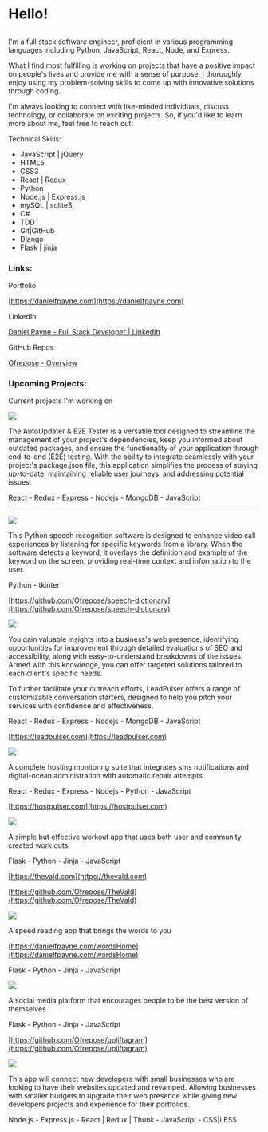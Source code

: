 # Hello!

## 

I'm a full stack software engineer, proficient in various programming languages including Python, JavaScript, React, Node, and Express.

What I find most fulfilling is working on projects that have a positive impact on people's lives and provide me with a sense of purpose. I thoroughly enjoy using my problem-solving skills to come up with innovative solutions through coding. 

I'm always looking to connect with like-minded individuals, discuss technology, or collaborate on exciting projects. So, if you'd like to learn more about me, feel free to reach out!

Technical Skills:

- JavaScript | jQuery
- HTML5
- CSS3
- React | Redux
- Python
- Node.js | Express.js
- mySQL | sqlite3
- C#
- TDD
- Git|GitHub
- Django
- Flask | jinja


### Links:

Portfolio

[https://danielfpayne.com](https://danielfpayne.com)

LinkedIn

[Daniel Payne - Full Stack Developer | LinkedIn](https://www.linkedin.com/in/danielfpayne/)

GitHub Repos

[Ofrepose - Overview](https://github.com/Ofrepose?tab=repositories)

### Upcoming Projects:

Current projects I'm working on

[<img src="https://github.com/Ofrepose/Ofrepose/blob/master/imgs/screenshots.gif">](https://github.com/Ofrepose/Ofrepose/blob/master/imgs/screenshots.gif)

The AutoUpdater & E2E Tester is a versatile tool designed to streamline the management of your project's dependencies, keep you informed about outdated packages, and ensure the functionality of your application through end-to-end (E2E) testing. With the ability to integrate seamlessly with your project's package.json file, this application simplifies the process of staying up-to-date, maintaining reliable user journeys, and addressing potential issues.

React - Redux - Express - Nodejs - MongoDB - JavaScript

---

[<img src="https://github.com/Ofrepose/Ofrepose/blob/master/imgs/speechPythonExample.gif">](https://github.com/Ofrepose/Ofrepose/blob/master/imgs/speechPythonExample.gif)

This Python speech recognition software is designed to enhance video call experiences by listening for specific keywords from a library. When the software detects a keyword, it overlays the definition and example of the keyword on the screen, providing real-time context and information to the user.

Python - tkinter

[https://github.com/Ofrepose/speech-dictionary](https://github.com/Ofrepose/speech-dictionary)

[<img src="https://github.com/Ofrepose/Ofrepose/blob/master/imgs/leadpulser.png">](https://github.com/Ofrepose/Ofrepose/blob/master/imgs/leadpulser.png)

You gain valuable insights into a business's web presence, identifying opportunities for improvement through detailed evaluations of SEO and accessibility, along with easy-to-understand breakdowns of the issues. Armed with this knowledge, you can offer targeted solutions tailored to each client's specific needs.

To further facilitate your outreach efforts, LeadPulser offers a range of customizable conversation starters, designed to help you pitch your services with confidence and effectiveness. 

React - Redux - Express - Nodejs - MongoDB - JavaScript

[https://leadpulser.com](https://leadpulser.com)

[<img src="https://github.com/Ofrepose/Ofrepose/blob/master/imgs/hostpulser.png">](https://github.com/Ofrepose/Ofrepose/blob/master/imgs/hostpulser.png)

A complete hosting monitoring suite that integrates sms notifications and digital-ocean administration with automatic repair attempts. 

React - Redux - Express - Nodejs - Python - JavaScript

[https://hostpulser.com](https://hostpulser.com)

[<img src="https://github.com/Ofrepose/Ofrepose/blob/master/imgs/theVald2.jpg">](theVald2.jpg)

A simple but effective workout app that uses both user and community created work outs.

Flask - Python - Jinja - JavaScript 

[https://thevald.com](https://thevald.com)

[https://github.com/Ofrepose/TheVald](https://github.com/Ofrepose/TheVald)

[<img src="https://github.com/Ofrepose/Ofrepose/blob/master/imgs/words.png">](words.png)

A speed reading app that brings the words to you

[https://danielfpayne.com/wordsHome](https://danielfpayne.com/wordsHome)

 Flask - Python - Jinja - JavaScript
 

[<img src="https://github.com/Ofrepose/Ofrepose/blob/master/imgs/a.jfif">](a.jfif)

A social media platform that encourages people to be the best version of themselves

 Flask - Python - Jinja - JavaScript 

[https://github.com/Ofrepose/upliftagram](https://github.com/Ofrepose/upliftagram)

[<img src="https://github.com/Ofrepose/Ofrepose/blob/master/imgs/b.jfif">](Hello!%20c8cb783cdc7a4289b3eb69f733c147bd/0_(1).jfif)

This app will connect new developers with small businesses who are looking to have their websites updated and revamped. Allowing businesses with smaller budgets to upgrade their web presence while giving new developers projects and experience for their portfolios.

Node.js - Express.js - React | Redux | Thunk - JavaScript - CSS|LESS
